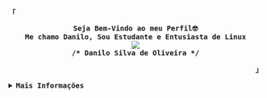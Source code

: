 <p align="left"><strong><samp>「</samp></strong></p>
  <p align="center">
    <samp>
      <b>
        Seja Bem-Vindo ao meu Perfil🤓
      <br>
        Me chamo Danilo, Sou Estudante e Entusiasta de Linux
      </b>
      <br>
        <image src="https://readme-typing-svg.herokuapp.com?font=Iosevka&size=16&color=6791c9&center=true&width=410&height=45&lines=Aluno+de+Análise+e+Desenvolvimento+de+Sistemas">
      <br>
      <b>
        /* Danilo Silva de Oliveira */
      </b>
    </samp>
  </p>
<p align="right"><strong><samp>」</samp></strong></p>

<details>
<summary><samp><b>Mais Informações</b></samp></summary>
  
<div align="center">
  <img src="https://github-readme-stats.vercel.app/api?hide_title=true&hide_rank=false&show_icons=true&include_all_commits=true&count_private=true&disable_animations=false&theme=radical&locale=pt-br&hide_border=false&username=DaniloSilvaDeOliveira" height="150" alt="stats graph"  />
  <img src="https://github-readme-stats.vercel.app/api/top-langs?locale=pt-br&hide_title=false&layout=compact&card_width=320&langs_count=10&theme=radical&hide_border=false&username=DaniloSilvaDeOliveira" height="160" alt="languages graph"  />
</div>

###
<h1 align="center">Metas</h1>
<ul>
  <li><strike>Entrar em uma faculdade de Analise e Desenvolvimento de Sistemas</strike></li>
      <li><strike>Terminar Ensino Técnico de Analise e Desenvolvimento de Sistemas</strike></li>
      <li>Terminar A Faculdade</li>
      <li><strike>Arranjar Meu Primeiro Emprego Na Área</strike></li></ul>
      
###
<h1 align="center">Goals</h1>
<ul>
     <li><strike>Join in a College About Systems Analysis and Developments</strike></li>
     <li><strike>Finish Technical Education in Systems Analysis and Developments</strike></li>
     <li>Finish College</li>
     <li><strike>Get My First Job in the Area</strike></li>
   <ul/>


###
<h1 align="center">Tecnologias que eu uso</h1>

###
<h3 align="left">Front-End</h3>

###
<div align="left">
  <img src="https://cdn.jsdelivr.net/gh/devicons/devicon/icons/html5/html5-original.svg" height="40" width="52" alt="html5 logo"  />
  <img src="https://cdn.jsdelivr.net/gh/devicons/devicon/icons/css3/css3-original.svg" height="40" width="52" alt="css3 logo"  />
  <img src="https://cdn.jsdelivr.net/gh/devicons/devicon/icons/bootstrap/bootstrap-original.svg" height="40" width="52" alt="bootstrap logo"  />
  <img src="https://cdn.jsdelivr.net/gh/devicons/devicon/icons/react/react-original.svg" height="40" width="52" alt="react logo"  />
</div>

###
<h3 align="center">Back-End</h3>

###
<div align="center">
  <img src="https://cdn.jsdelivr.net/gh/devicons/devicon/icons/php/php-original.svg" height="40" width="52" alt="php logo"  />
  <img src="https://cdn.jsdelivr.net/gh/devicons/devicon/icons/mysql/mysql-original.svg" height="40" width="52" alt="mysql logo"  />
  <img src="https://cdn.jsdelivr.net/gh/devicons/devicon/icons/firebase/firebase-plain.svg" height="40" width="52" alt="firebase logo"  />
</div>

###
<h3 align="right">Outros...</h3>

###
<div align="right">
  <img src="https://cdn.jsdelivr.net/gh/devicons/devicon/icons/python/python-original.svg" height="40" width="52" alt="python logo"  />
  <img src="https://cdn.jsdelivr.net/gh/devicons/devicon/icons/java/java-original.svg" height="40" width="52" alt="java logo"  />
  <img src="https://cdn.jsdelivr.net/gh/devicons/devicon/icons/c/c-original.svg" height="40" width="52" alt="c logo"  />
</div>

###
<h1 align="center">Redes Sociais</h1>

###
<div align="left">
  <a href="https://www.linkedin.com/in/danilosilvadeoliveira/" target="_blank">
    <img src="https://img.shields.io/static/v1?message=LinkedIn&logo=linkedin&label=&color=0077B5&logoColor=white&labelColor=&style=for-the-badge" height="35" alt="linkedin logo"  />
  </a>
  <a href="https://www.instagram.com/din.amus/" target="_blank">
    <img src="https://img.shields.io/static/v1?message=Instagram&logo=instagram&label=&color=E4405F&logoColor=white&labelColor=&style=for-the-badge" height="35" alt="instagram logo"  />
  </a>
  <a href="mailto:DFDark47@Gmail.com" target="_blank">
    <img src="https://img.shields.io/static/v1?message=Gmail&logo=gmail&label=&color=D14836&logoColor=white&labelColor=&style=for-the-badge" height="35" alt="gmail logo"  />
  </a>

</div>

###
<div align="left">
  <a href="https://open.spotify.com/user/danfiredark">
    <img src="https://spotify-recently-played-readme.vercel.app/api?user=danfiredark&count=7&unique=true" alt="Spotify recently played"  />
  </a>
</div>
</details>
